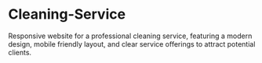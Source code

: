 # Cleaning-Service
Responsive website for a professional cleaning service, featuring a modern design, mobile friendly layout, and clear service offerings to attract potential clients.
